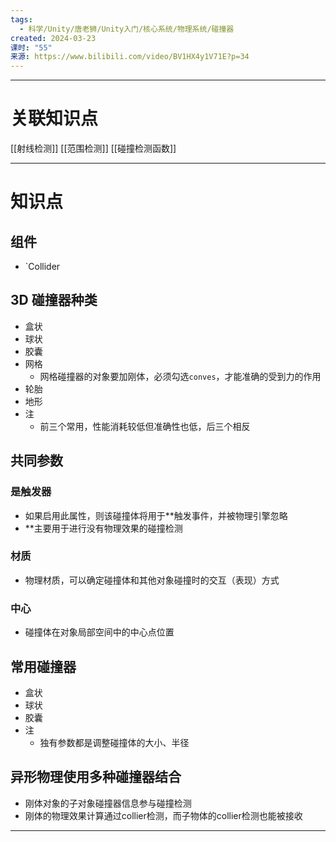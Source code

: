 ```yaml
---
tags:
  - 科学/Unity/唐老狮/Unity入门/核心系统/物理系统/碰撞器
created: 2024-03-23
课时: "55"
来源: https://www.bilibili.com/video/BV1HX4y1V71E?p=34
---
```


---
# 关联知识点

[[射线检测]] [[范围检测]] [[碰撞检测函数]]

---
# 知识点

## 组件

- `Collider
## 3D 碰撞器种类

- 盒状
- 球状
- 胶囊
- 网格
	- 网格碰撞器的对象要加刚体，必须勾选`conves`，才能准确的受到力的作用
- 轮胎
- 地形
- 注
	- 前三个常用，性能消耗较低但准确性也低，后三个相反
## 共同参数

### 是触发器

- 如果启用此属性，则该碰撞体将用于**触发事件，并被物理引擎忽略
- **主要用于进行没有物理效果的碰撞检测
### 材质

- 物理材质，可以确定碰撞体和其他对象碰撞时的交互（表现）方式
### 中心

- 碰撞体在对象局部空间中的中心点位置
## 常用碰撞器

- 盒状
- 球状
- 胶囊
- 注
	- 独有参数都是调整碰撞体的大小、半径 
## 异形物理使用多种碰撞器结合

- 刚体对象的子对象碰撞器信息参与碰撞检测
- 刚体的物理效果计算通过collier检测，而子物体的collier检测也能被接收

---
